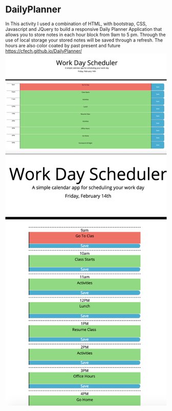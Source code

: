 # DailyPlanner
In This activity I used a combination of HTML, with bootstrap, CSS, Javascript and JQuery to build a  responsive Daily Planner Application that allows you to store notes in each hour block from 9am to 5 pm. Through the use of local storage your stored notes will be saved through a refresh. The hours are also color coated by past present and future
https://cfech.github.io/DailyPlanner/
![Full size picture](assets/fullsize2.png)
![Responsive picture](assets/responsive2.png)
